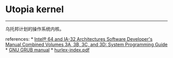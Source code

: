 # Utopia kernel
---

乌托邦计划的操作系统内核。

references:
	* [Intel® 64 and IA-32 Architectures Software Developer's Manual Combined Volumes 3A, 3B, 3C, and 3D: System Programming Guide](https://software.intel.com/sites/default/files/managed/a4/60/325384-sdm-vol-3abcd.pdf)
	* [GNU GRUB manual](https://www.gnu.org/software/grub/manual/grub/grub.pdf)
	* [hurlex-index.pdf](https://github.com/hurley25/hurlex-doc/raw/master/doc/hurlex-index.pdf)

